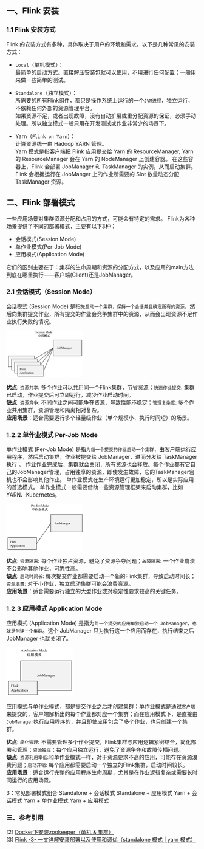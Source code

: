 ## 一、Flink 安装

### 1.1 Flink 安装方式
Flink 的安装方式有多种，具体取决于用户的环境和需求。以下是几种常见的安装方式：

+ `Local`（单机模式）：<br>
  最简单的启动方式。直接解压安装包就可以使用，不用进行任何配置；一般用来做一些简单的测试。

+ `Standalone`（独立模式）：<br>
  所需要的所有Flink组件，都只是操作系统上运行的一个`JVM进程`，独立运行，不依赖任何外部的资源管理平台。<br>
  如果资源不足，或者出现故障，没有自动扩展或重分配资源的保证，必须手动处理。所以独立模式一般只用在开发测试或作业非常少的场景下。<br>

+ Yarn（`Flink on Yarn`）：<br>
计算资源统一由 Hadoop YARN 管理。<br>
Yarn 模式是指客户端把 Flink 应用提交给 Yarn 的 ResourceManager, Yarn 的 ResourceManager 会在 Yarn 的 NodeManager 上创建容器。
在这些容器上，Flink 会部署 JobManager 和 TaskManager 的实例，从而启动集群。Flink 会根据运行在 JobManger 上的作业所需要的 Slot 数量动态分配 TaskManager 资源。




## 二、Flink 部署模式
一些应用场景对集群资源分配和占用的方式，可能会有特定的需求。 Flink为各种场景提供了不同的部署模式，主要有以下3种：
+ 会话模式(Session Mode)
+ 单作业模式(Per-Job Mode)
+ 应用模式(Application Mode)

它们的区别主要在于：集群的生命周期和资源的分配方式，以及应用的main方法到底在哪里执行——客户端(Client)还是JobManager。

### 2.1 会话模式（Session Mode）
会话模式 (Session Mode) 是指`先启动一个集群，保持一个会话并且确定所有的资源`，然后向集群提交作业，所有提交的作业会竞争集群中的资源，从而会出现资源不足作业执行失败的情况。

<img src="images/flink02/deploy_session_mode.png" width="40%" height="40%" alt=""><br>

**优点**: `资源共享`: 多个作业可以共用同一个Flink集群，节省资源；`快速作业提交`: 集群已启动，作业提交后可立即运行，减少作业启动时间。<br>
**缺点**: `资源竞争`: 不同作业之间可能争夺资源，导致性能不稳定；`管理复杂度`: 多个作业共用集群，资源管理和隔离相对复杂。<br>
**应用场景**：适合需要运行多个轻量级作业（单个规模小、执行时间短）的场景。<br>

### 1.2.2 单作业模式 Per-Job Mode
单作业模式 (Per-Job Mode) 是指`为每一个提交的作业启动一个集群`，由客户端运行应用程序，然后启动集群，作业被提交给 JobManager，进而分发给 TaskManager 执行`。
作业作业完成后，集群就会关闭，所有资源也会释放。每个作业都有它自己的JobManager管理，占用独享的资源，即使发生故障，它的TaskManager宕机也不会影响其他作业。
单作业模式在生产环境运行更加稳定，所以是实际应用的首选模式。
单作业模式一般需要借助一些资源管理框架来启动集群，比如 YARN、Kubernetes。

<img src="images/flink02/deploy_per_job_mode.png" width="40%" height="40%" alt=""><br>

**优点**: `资源隔离`: 每个作业独占资源，避免了资源争夺问题；`故障隔离`: 一个作业崩溃不会影响其他作业，可靠性高。<br>
**缺点**: `启动时间长`: 每次提交作业都需要启动一个新的Flink集群，导致启动时间长；`资源浪费`: 对于小作业，独立启动集群可能会浪费资源。<br>
**应用场景**：适合需要运行独立的大型作业或对稳定性要求较高的关键任务。<br>

### 1.2.3 应用模式 Application Mode
应用模式 (Application Mode) 是指为`每一个提交的应用单独启动一个 JobManager，也就是创建一个集群`。这个 JobManager 只为执行这一个应用而存在，执行结束之后 JobManager 也就关闭了。

<img src="images/flink02/deploy_app_mode.png" width="35%" height="35%" alt=""><br>

应用模式与单作业模式，都是提交作业之后才创建集群；单作业模式是通过`客户端`来提交的，客户端解析出的每个作业都对应一个集群；而在应用模式下，是直接由`JobManager`执行应用程序的，并且即使应用包含了多个作业，也只创建一个集群。


**优点**: `简化管理`: 不需要管理多个作业提交，Flink集群与应用逻辑紧密结合，简化部署和管理；`资源独立`：每个应用独立运行，避免了资源争夺和故障传播问题。<br>
**缺点**: `资源利用率低`:和单作业模式一样，对于资源要求不高的应用，可能存在资源浪费问题；`启动开销`: 每个应用都需要启动一个独立的Flink集群，启动时间较长。<br>
**应用场景**：适合运行完整的应用程序生命周期，尤其是在作业逻辑复杂或需要长时间运行的应用场景。


3：常见部署模式组合
Standalone + 会话模式
Standalone + 应用模式
Yarn + 会话模式
Yarn + 单作业模式
Yarn + 应用模式

### 三、参考引用
[2] [Docker下安装zookeeper（单机 & 集群）](https://www.cnblogs.com/LUA123/p/11428113.html)<br>
[3] [Flink -3- 一文详解安装部署以及使用和调优（standalone 模式 | yarn 模式）](https://blog.csdn.net/qq_41694906/article/details/140610459?spm=1001.2101.3001.6650.3&utm_medium=distribute.pc_relevant.none-task-blog-2~default~YuanLiJiHua~Position-3-140610459-blog-108770855.235%5Ev43%5Epc_blog_bottom_relevance_base4&depth_1-utm_source=distribute.pc_relevant.none-task-blog-2~default~YuanLiJiHua~Position-3-140610459-blog-108770855.235%5Ev43%5Epc_blog_bottom_relevance_base4&utm_relevant_index=4)
